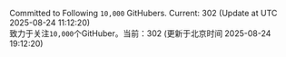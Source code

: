 Committed to Following `10,000` GitHubers. Current: <!-- FOLLOWING_COUNT -->302<!-- FOLLOWING_COUNT --> (Update at UTC <!-- LAST_UPDATED -->2025-08-24 11:12:20<!-- LAST_UPDATED -->)<br>
致力于关注`10,000`个GitHuber。当前：<!-- FOLLOWING_COUNT -->302<!-- FOLLOWING_COUNT --> (更新于北京时间 <!-- LAST_UPDATED_CST -->2025-08-24 19:12:20<!-- LAST_UPDATED_CST -->)
